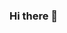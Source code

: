 ### Hi there 👋

<!--
**varshakr1298/varshakr1298** is a ✨ _special_ ✨ repository because its `README.md` (this file) appears on your GitHub profile.

![GitHub Intro](https://user-images.githubusercontent.com/43178958/87244017-78bc6480-c458-11ea-96d8-97dcf3669e70.gif)


-->
